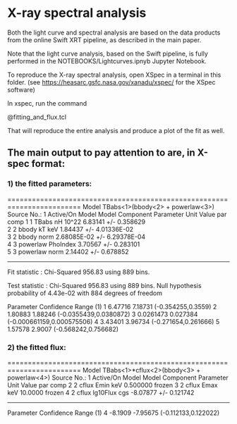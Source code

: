 # X-ray spectral analysis

Both the light curve and spectral analysis are based on the data products from the online Swift XRT pipeline, as described in the main paper.

Note that the light curve analysis, based on the Swift pipeline, is fully performed in the NOTEBOOKS/Lightcurves.ipnyb Jupyter Notebook. 

To reproduce the X-ray spectral analysis, open XSpec in a terminal in this folder.
(see https://heasarc.gsfc.nasa.gov/xanadu/xspec/ for the XSpec software)

In xspec, run the command

@fitting_and_flux.tcl

That will reproduce the entire analysis and produce a plot of the fit as well. 

## The main output to pay attention to are, in X-spec format:

### 1) the fitted parameters:

========================================================================
Model TBabs<1>(bbody<2> + powerlaw<3>) Source No.: 1   Active/On
Model Model Component  Parameter  Unit     Value
 par  comp
   1    1   TBabs      nH         10^22    6.83141      +/-  0.358629     
   2    2   bbody      kT         keV      1.84437      +/-  4.01336E-02  
   3    2   bbody      norm                2.68085E-02  +/-  6.29378E-04  
   4    3   powerlaw   PhoIndex            3.70567      +/-  0.283101     
   5    3   powerlaw   norm                2.14402      +/-  0.678852     
________________________________________________________________________


Fit statistic  : Chi-Squared                  956.83     using 889 bins.

Test statistic : Chi-Squared                  956.83     using 889 bins.
 Null hypothesis probability of 4.43e-02 with 884 degrees of freedom

 Parameter   Confidence Range (1)
     1      6.47716      7.18731    (-0.354255,0.3559)
     2      1.80883      1.88246    (-0.0355439,0.0380872)
     3    0.0261473     0.027384    (-0.000661159,0.000575506)
     4      3.43401      3.96734    (-0.271654,0.261666)
     5      1.57578       2.9007    (-0.568242,0.756682)

### 2) the fitted flux:

========================================================================
Model TBabs<1>*cflux<2>(bbody<3> + powerlaw<4>) Source No.: 1   Active/On
Model Model Component  Parameter  Unit     Value
 par  comp
   2    2   cflux      Emin       keV      0.500000     frozen
   3    2   cflux      Emax       keV      10.0000      frozen
   4    2   cflux      lg10Flux   cgs      -8.07877     +/-  0.121742     
________________________________________________________________________

 Parameter   Confidence Range (1)
     4      -8.1909     -7.95675    (-0.112133,0.122022)

